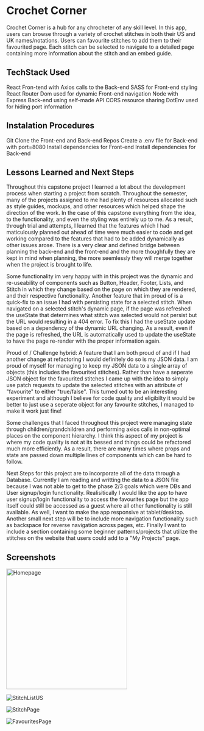 # Crochet Corner

Crochet Corner is a hub for any chrocheter of any skill level. In this app, users can browse through a variety of crochet stitches in both their US and UK names/notations. Users can favourite stitches to add them to their favourited page. Each stitch can be selected to navigate to a detailed page containing more information about the stitch and an embed guide.

## TechStack Used

React Fron-tend with Axios calls to the Back-end
SASS for Front-end styling
React Router Dom used for dynamic Front-end navigation
Node with Express Back-end using self-made API
CORS resource sharing
DotEnv used for hiding port information

## Instalation Procedures

Git Clone the Front-end and Back-end Repos
Create a .env file for Back-end with port=8080
Install dependencies for Front-end
Install dependencies for Back-end

## Lessons Learned and Next Steps

Throughout this capstone project I learned a lot about the development process when starting a project from scratch. Throughout the semester, many of the projects assigned to me had plenty of resources allocated such as style guides, mockups, and other resources which helped shape the direction of the work. In the case of this capstone everything from the idea, to the functionality, and even the styling was entirely up to me. As a result, through trial and attempts, I learned that the features which I had maticulously planned out ahead of time were much easier to code and get working compared to the features that had to be added dynamically as other issues arose. There is a very clear and defined bridge between planning the back-end and the front-end and the more thoughfully they are kept in mind when planning, the more seemlessly they will merge together when the project is brought to life.

Some functionality im very happy with in this project was the dynamic and re-useability of components such as Button, Header, Footer, Lists, and Stitch in which they change based on the page on which they are rendered, and their respective functionality. Another feature that im proud of is a quick-fix to an issue I had with persisting state for a selected stitch. When navigated on a selected stitch's dynamic page, if the page was refreshed the useState that determines what stitch was selected would not persist but the URL would resulting in a 404 error. To fix this I had the useState update based on a dependency of the dynamic URL changing. As a result, even if the page is refreshed, the URL is automatically used to update the useState to have the page re-render with the proper information again.

Proud of / Challenge hybrid: A feature that I am both proud of and if I had another change at refactoring I would definitely do so is my JSON data. I am proud of myself for managing to keep my JSON data to a single array of objects (this includes the favourited stitches). Rather than have a seperate JSON object for the favourited stitches I came up with the idea to simply use patch requests to update the selected stitches with an attribute of "favourite" to either "true/false". This turned out to be an interesting experiment and although I believe for code quality and eligibilty it would be better to just use a seperate object for any favourite stitches, I managed to make it work just fine!

Some challenges that I faced throughout this project were managing state through children/grandchildren and performing axios calls in non-optimal places on the component hierarchy. I think this aspect of my project is where my code quality is not at its bessed and things could be refactored much more efficiently. As a result, there are many times where props and state are passed down multiple lines of components which can be hard to follow.

Next Steps for this project are to incorporate all of the data through a Database. Currently I am reading and writting the data to a JSON file because I was not able to get to the phase 2/3 goals which were DBs and User signup/login functionality. Realisitically I would like the app to have user signup/login functionality to access the favourites page but the app itself could still be accessed as a guest where all other functionality is still available. As well, I want to make the app responsive at tablet/desktop. Another small next step will be to include more navigation functionality such as backspace for reverse navigation across pages, etc. Finally I want to include a section containing some beginner patterns/projects that utilize the stitches on the website that users could add to a "My Projects" page.

## Screenshots

<img width="317" alt="Homepage" src="https://github.com/BenjaminStubina/Crochet-Corner/assets/123490049/7d034f41-823f-48c7-a0d2-fb0b4b0ae397">

![StitchListUS](/Assets/Screenshots/Stitch%20List%20(US).png)

![StitchPage](/Assets/Screenshots/Stitch%20Page.png)

![FavouritesPage](/Assets/Screenshots/Favourites%20Page.png)
